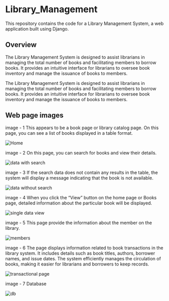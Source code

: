 # Library_Management
This repository contains the code for a Library Management System, a web application built using Django. 



## Overview
The Library Management System is designed to assist librarians in managing the total number of books and facilitating members to borrow books. It provides an intuitive interface for librarians to oversee book inventory and manage the issuance of books to members.

The Library Management System is designed to assist librarians in managing the total number of books and facilitating members to borrow books. It provides an intuitive interface for librarians to oversee book inventory and manage the issuance of books to members.



## Web page images

image - 1
This appears to be a book page or library catalog page. On this page, you can see a list of books displayed in a table format.

![Home](https://github.com/selvanatarajan13/Library_Management/assets/113310373/46688022-caa6-40fb-9ed0-01707534d544)

image - 2
On this page, you can search for books and view their details.

![data with search](https://github.com/selvanatarajan13/Library_Management/assets/113310373/8a401bdd-b7c7-4d6e-86e3-3bb53d95112b)

image - 3
If the search data does not contain any results in the table, the system will display a message indicating that the book is not available.

![data without search](https://github.com/selvanatarajan13/Library_Management/assets/113310373/03bc66ba-758b-4d48-acb2-0588f0f62f25)

image - 4
When you click the “View” button on the home page or Books page, detailed information about the particular book will be displayed.

![single data view](https://github.com/selvanatarajan13/Library_Management/assets/113310373/a6395578-5018-4cad-9879-564b675864eb)

image - 5
This page provide the information about the member on the library.

![members](https://github.com/selvanatarajan13/Library_Management/assets/113310373/a574f9ba-0de9-49e7-9227-a48c86bdb2d0)

image - 6
The page displays information related to book transactions in the library system. It includes details such as book titles, authors, borrower names, and issue dates. The system efficiently manages the circulation of books, making it easier for librarians and borrowers to keep records.

![transactional page](https://github.com/selvanatarajan13/Library_system/assets/113310373/a196e772-8d6f-4d72-93a7-827ff1d342e8)


image - 7
Database

![db](https://github.com/selvanatarajan13/Library_Management/assets/113310373/27b3ae26-8f30-432c-bdc4-c16a11c94990)





